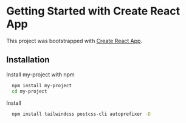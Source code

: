 # Getting Started with Create React App

This project was bootstrapped with [Create React App](https://github.com/facebook/create-react-app).

## Installation

Install my-project with npm

```bash
  npm install my-project
  cd my-project
```
Install 

```bash
  npm install tailwindcss postcss-cli autoprefixer -D
```
    